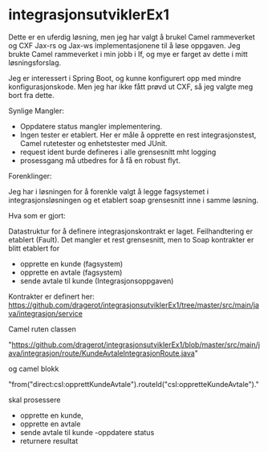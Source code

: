 # integrasjonsutviklerEx1

Dette er en uferdig løsning, men jeg har valgt å brukel Camel rammeverket og CXF Jax-rs og Jax-ws implementasjonene til å løse oppgaven. Jeg brukte Camel rammeverket i min jobb i If, og mye er farget av dette i mitt løsningsforslag. 

Jeg er interessert i Spring Boot, og kunne konfigurert opp med mindre konfigurasjonskode. Men jeg har ikke fått prøvd ut CXF, så jeg valgte meg bort fra dette.


Synlige Mangler:

* Oppdatere status mangler implementering.
* Ingen tester er etablert. Her er måle å opprette en rest integrasjonstest, Camel rutetester og enhetstester med JUnit.
* request ident burde defineres i alle grensesnitt mht logging
* prosessgang må utbedres for å få en robust flyt.


Forenklinger:

Jeg har i løsningen for å forenkle valgt å legge fagsystemet i integrasjonsløsningen og et etablert soap grensesnitt inne i samme løsning. 



Hva som er gjort:

Datastruktur for å definere integrasjonskontrakt er laget. 
Feilhandtering er etablert (Fault).
Det mangler et rest grensesnitt, men to Soap kontrakter er blitt etablert for 

* opprette en kunde (fagsystem)
* opprette en avtale (fagsystem)
* sende avtale til kunde (Integrasjonsoppgaven)

Kontrakter er definert her: https://github.com/dragerot/integrasjonsutviklerEx1/tree/master/src/main/java/integrasjon/service


Camel ruten classen 

"https://github.com/dragerot/integrasjonsutviklerEx1/blob/master/src/main/java/integrasjon/route/KundeAvtaleIntegrasjonRoute.java"

og camel blokk 

"from("direct:csl:opprettKundeAvtale").routeId("csl:oppretteKundeAvtale")."

skal prosessere  

* opprette en kunde, 
* opprette en avtale
* sende avtale til kunde
-oppdatere status
* returnere resultat

